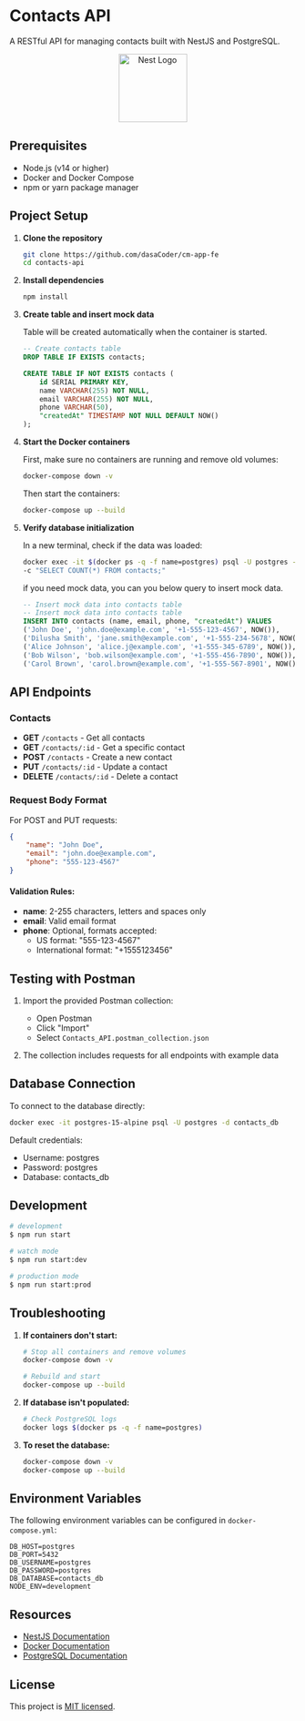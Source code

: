 # Contacts API

A RESTful API for managing contacts built with NestJS and PostgreSQL.

<p align="center">
  <a href="http://nestjs.com/" target="blank"><img src="https://nestjs.com/img/logo-small.svg" width="120" alt="Nest Logo" /></a>
</p>

## Prerequisites

- Node.js (v14 or higher)
- Docker and Docker Compose
- npm or yarn package manager

## Project Setup

1. **Clone the repository**
   ```bash
   git clone https://github.com/dasaCoder/cm-app-fe
   cd contacts-api
   ```

2. **Install dependencies**
   ```bash
   npm install
   ```

3. **Create table and insert mock data**

   Table will be created automatically when the container is started.
   ```sql
   -- Create contacts table
   DROP TABLE IF EXISTS contacts;

   CREATE TABLE IF NOT EXISTS contacts (
       id SERIAL PRIMARY KEY,
       name VARCHAR(255) NOT NULL,
       email VARCHAR(255) NOT NULL,
       phone VARCHAR(50),
       "createdAt" TIMESTAMP NOT NULL DEFAULT NOW()
   );
   ```

5. **Start the Docker containers**

   First, make sure no containers are running and remove old volumes:
   ```bash
   docker-compose down -v
   ```
   
   Then start the containers:
   ```bash
   docker-compose up --build
   ```

6. **Verify database initialization**

   In a new terminal, check if the data was loaded:
   ```bash
   docker exec -it $(docker ps -q -f name=postgres) psql -U postgres -d contacts_db 
   -c "SELECT COUNT(*) FROM contacts;"
   ```

   if you need mock data, you can you below query to insert mock data.
   ```sql
   -- Insert mock data into contacts table
   -- Insert mock data into contacts table
   INSERT INTO contacts (name, email, phone, "createdAt") VALUES
   ('John Doe', 'john.doe@example.com', '+1-555-123-4567', NOW()),
   ('Dilusha Smith', 'jane.smith@example.com', '+1-555-234-5678', NOW()),
   ('Alice Johnson', 'alice.j@example.com', '+1-555-345-6789', NOW()),
   ('Bob Wilson', 'bob.wilson@example.com', '+1-555-456-7890', NOW()),
   ('Carol Brown', 'carol.brown@example.com', '+1-555-567-8901', NOW());
   ```

## API Endpoints

### Contacts

- **GET** `/contacts` - Get all contacts
- **GET** `/contacts/:id` - Get a specific contact
- **POST** `/contacts` - Create a new contact
- **PUT** `/contacts/:id` - Update a contact
- **DELETE** `/contacts/:id` - Delete a contact

### Request Body Format

For POST and PUT requests:
```json
{
    "name": "John Doe",
    "email": "john.doe@example.com",
    "phone": "555-123-4567"
}
```

#### Validation Rules:
- **name**: 2-255 characters, letters and spaces only
- **email**: Valid email format
- **phone**: Optional, formats accepted:
  - US format: "555-123-4567"
  - International format: "+1555123456"

## Testing with Postman

1. Import the provided Postman collection:
   - Open Postman
   - Click "Import"
   - Select `Contacts_API.postman_collection.json`

2. The collection includes requests for all endpoints with example data

## Database Connection

To connect to the database directly:
```bash
docker exec -it postgres-15-alpine psql -U postgres -d contacts_db
```

Default credentials:
- Username: postgres
- Password: postgres
- Database: contacts_db

## Development

```bash
# development
$ npm run start

# watch mode
$ npm run start:dev

# production mode
$ npm run start:prod
```

## Troubleshooting

1. **If containers don't start:**
   ```bash
   # Stop all containers and remove volumes
   docker-compose down -v
   
   # Rebuild and start
   docker-compose up --build
   ```

2. **If database isn't populated:**
   ```bash
   # Check PostgreSQL logs
   docker logs $(docker ps -q -f name=postgres)
   ```

3. **To reset the database:**
   ```bash
   docker-compose down -v
   docker-compose up --build
   ```

## Environment Variables

The following environment variables can be configured in `docker-compose.yml`:
```env
DB_HOST=postgres
DB_PORT=5432
DB_USERNAME=postgres
DB_PASSWORD=postgres
DB_DATABASE=contacts_db
NODE_ENV=development
```

## Resources

- [NestJS Documentation](https://docs.nestjs.com)
- [Docker Documentation](https://docs.docker.com)
- [PostgreSQL Documentation](https://www.postgresql.org/docs)

## License

This project is [MIT licensed](LICENSE).
